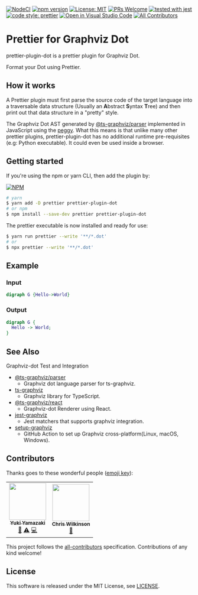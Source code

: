 [![NodeCI](https://github.com/ts-graphviz/prettier-plugin-dot/workflows/NodeCI/badge.svg)](https://github.com/ts-graphviz/prettier-plugin-dot/actions?workflow=NodeCI)
[![npm version](https://badge.fury.io/js/prettier-plugin-dot.svg)](https://badge.fury.io/js/prettier-plugin-dot)
[![License: MIT](https://img.shields.io/badge/License-MIT-yellow.svg)](https://opensource.org/licenses/MIT)
[![PRs Welcome](https://img.shields.io/badge/PRs-welcome-brightgreen.svg)](http://makeapullrequest.com)
[![tested with jest](https://img.shields.io/badge/tested_with-jest-99424f.svg)](https://github.com/facebook/jest)
[![code style: prettier](https://img.shields.io/badge/code_style-prettier-ff69b4.svg)](https://github.com/prettier/prettier)
[![Open in Visual Studio Code](https://open.vscode.dev/badges/open-in-vscode.svg)](https://open.vscode.dev/ts-graphviz/prettier-plugin-dot)<!-- ALL-CONTRIBUTORS-BADGE:START - Do not remove or modify this section -->
[![All Contributors](https://img.shields.io/badge/all_contributors-2-orange.svg)](#contributors)
<!-- ALL-CONTRIBUTORS-BADGE:END -->

# Prettier for Graphviz Dot

prettier-plugin-dot is a prettier plugin for Graphviz Dot.

Format your Dot using Prettier.

## How it works

A Prettier plugin must first parse the source code of the target language into a traversable data structure (Usually an **A**bstract **S**yntax **T**ree)
and then print out that data structure in a "pretty" style.

The Graphviz Dot AST generated by [@ts-graphviz/parser](https://github.com/ts-graphviz/parser) implemented in JavaScript using the [peggy](https://github.com/peggyjs/peggy).
What this means is that unlike many other prettier plugins, prettier-plugin-dot has no additional runtime pre-requisites (e.g: Python executable). It could even be used inside a browser.

## Getting started

If you're using the npm or yarn CLI, then add the plugin by:

[![NPM](https://nodei.co/npm/prettier-plugin-dot.png)](https://nodei.co/npm/prettier-plugin-dot/)

```bash
# yarn
$ yarn add -D prettier prettier-plugin-dot
# or npm
$ npm install --save-dev prettier prettier-plugin-dot
```

The prettier executable is now installed and ready for use:

```bash
$ yarn run prettier --write '**/*.dot'
# or
$ npx prettier --write '**/*.dot'
```

## Example

### Input

```dot
digraph G {Hello->World}
```

### Output

```dot
digraph G {
  Hello -> World;
}
```

## See Also

Graphviz-dot Test and Integration

- [@ts-graphviz/parser](https://github.com/ts-graphviz/parser)
  - Graphviz dot language parser for ts-graphviz.
- [ts-graphviz](https://github.com/ts-graphviz/ts-graphviz)
  - Graphviz library for TypeScript.
- [@ts-graphviz/react](https://github.com/ts-graphviz/react)
  - Graphviz-dot Renderer using React.
- [jest-graphviz](https://github.com/ts-graphviz/jest-graphviz)
  - Jest matchers that supports graphviz integration.
- [setup-graphviz](https://github.com/ts-graphviz/setup-graphviz)
  - GitHub Action to set up Graphviz cross-platform(Linux, macOS, Windows).

## Contributors

Thanks goes to these wonderful people ([emoji key](https://allcontributors.org/docs/en/emoji-key)):

<!-- ALL-CONTRIBUTORS-LIST:START - Do not remove or modify this section -->
<!-- prettier-ignore-start -->
<!-- markdownlint-disable -->
<table>
  <tr>
    <td align="center"><a href="http://blog.kamiazya.tech/"><img src="https://avatars.githubusercontent.com/u/35218186?v=4?s=100" width="100px;" alt=""/><br /><sub><b>Yuki Yamazaki</b></sub></a><br /><a href="https://github.com/ts-graphviz/prettier-plugin-dot/commits?author=kamiazya" title="Documentation">📖</a> <a href="https://github.com/ts-graphviz/prettier-plugin-dot/commits?author=kamiazya" title="Tests">⚠️</a> <a href="https://github.com/ts-graphviz/prettier-plugin-dot/commits?author=kamiazya" title="Code">💻</a></td>
    <td align="center"><a href="https://thewilkybarkid.dev"><img src="https://avatars.githubusercontent.com/u/1784740?v=4?s=100" width="100px;" alt=""/><br /><sub><b>Chris Wilkinson</b></sub></a><br /><a href="https://github.com/ts-graphviz/prettier-plugin-dot/issues?q=author%3Athewilkybarkid" title="Bug reports">🐛</a></td>
  </tr>
</table>

<!-- markdownlint-restore -->
<!-- prettier-ignore-end -->

<!-- ALL-CONTRIBUTORS-LIST:END -->

This project follows the [all-contributors](https://github.com/all-contributors/all-contributors) specification. Contributions of any kind welcome!

## License

This software is released under the MIT License, see [LICENSE](./LICENSE).
